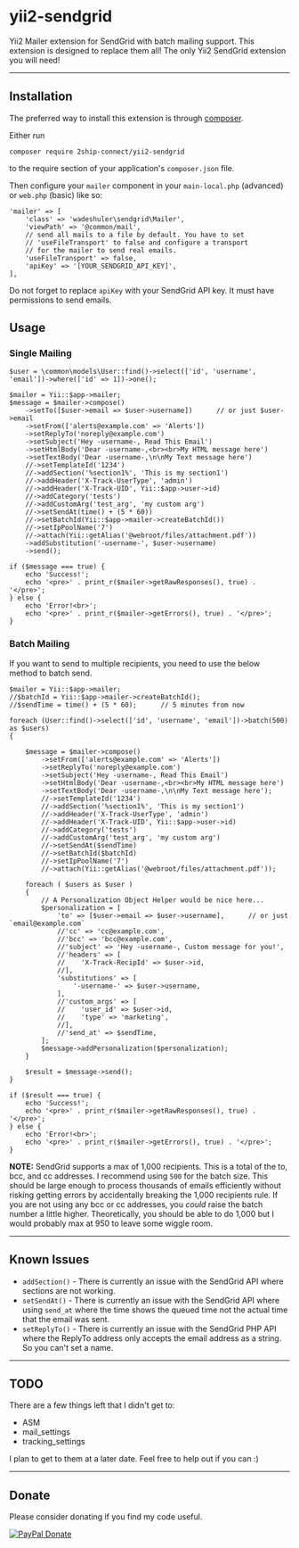 # yii2-sendgrid
Yii2 Mailer extension for SendGrid with batch mailing support. This extension is designed to replace them all! The only Yii2 SendGrid extension you will need!

---

## Installation

The preferred way to install this extension is through [composer](http://getcomposer.org/download/).

Either run

```
composer require 2ship-connect/yii2-sendgrid
```

to the require section of your application's `composer.json` file.

Then configure your `mailer` component in your `main-local.php` (advanced) or `web.php` (basic) like so:

    'mailer' => [
        'class' => 'wadeshuler\sendgrid\Mailer',
        'viewPath' => '@common/mail',
        // send all mails to a file by default. You have to set
        // 'useFileTransport' to false and configure a transport
        // for the mailer to send real emails.
        'useFileTransport' => false,
        'apiKey' => '[YOUR_SENDGRID_API_KEY]',
    ],

Do not forget to replace `apiKey` with your SendGrid API key. It must have permissions to send emails.

## Usage

### Single Mailing

    $user = \common\models\User::find()->select(['id', 'username', 'email'])->where(['id' => 1])->one();

    $mailer = Yii::$app->mailer;
    $message = $mailer->compose()
        ->setTo([$user->email => $user->username])      // or just $user->email
        ->setFrom(['alerts@example.com' => 'Alerts'])
        ->setReplyTo('noreply@example.com')
        ->setSubject('Hey -username-, Read This Email')
        ->setHtmlBody('Dear -username-,<br><br>My HTML message here')
        ->setTextBody('Dear -username-,\n\nMy Text message here')
        //->setTemplateId('1234')
        //->addSection('%section1%', 'This is my section1')
        //->addHeader('X-Track-UserType', 'admin')
        //->addHeader('X-Track-UID', Yii::$app->user->id)
        //->addCategory('tests')
        //->addCustomArg('test_arg', 'my custom arg')
        //->setSendAt(time() + (5 * 60))
        //->setBatchId(Yii::$app->mailer->createBatchId())
        //->setIpPoolName('7')
        //->attach(Yii::getAlias('@webroot/files/attachment.pdf'))
        ->addSubstitution('-username-', $user->username)
        ->send();

    if ($message === true) {
        echo 'Success!';
        echo '<pre>' . print_r($mailer->getRawResponses(), true) . '</pre>';
    } else {
        echo 'Error!<br>';
        echo '<pre>' . print_r($mailer->getErrors(), true) . '</pre>';
    }

### Batch Mailing

If you want to send to multiple recipients, you need to use the below method to batch send.

    $mailer = Yii::$app->mailer;
    //$batchId = Yii::$app->mailer->createBatchId();
    //$sendTime = time() + (5 * 60);      // 5 minutes from now

    foreach (User::find()->select(['id', 'username', 'email'])->batch(500) as $users)
    {

        $message = $mailer->compose()
            ->setFrom(['alerts@example.com' => 'Alerts'])
            ->setReplyTo('noreply@example.com')
            ->setSubject('Hey -username-, Read This Email')
            ->setHtmlBody('Dear -username-,<br><br>My HTML message here')
            ->setTextBody('Dear -username-,\n\nMy Text message here');
            //->setTemplateId('1234')
            //->addSection('%section1%', 'This is my section1')
            //->addHeader('X-Track-UserType', 'admin')
            //->addHeader('X-Track-UID', Yii::$app->user->id)
            //->addCategory('tests')
            //->addCustomArg('test_arg', 'my custom arg')
            //->setSendAt($sendTime)
            //->setBatchId($batchId)
            //->setIpPoolName('7')
            //->attach(Yii::getAlias('@webroot/files/attachment.pdf'));

        foreach ( $users as $user )
        {
            // A Personalization Object Helper would be nice here...
            $personalization = [
                'to' => [$user->email => $user->username],      // or just `email@example.com`
                //'cc' => 'cc@example.com',
                //'bcc' => 'bcc@example.com',
                //'subject' => 'Hey -username-, Custom message for you!',
                //'headers' => [
                //    'X-Track-RecipId' => $user->id,
                //],
                'substitutions' => [
                    '-username-' => $user->username,
                ],
                //'custom_args' => [
                //    'user_id' => $user->id,
                //    'type' => 'marketing',
                //],
                //'send_at' => $sendTime,
            ];
            $message->addPersonalization($personalization);
        }

        $result = $message->send();
    }

    if ($result === true) {
        echo 'Success!';
        echo '<pre>' . print_r($mailer->getRawResponses(), true) . '</pre>';
    } else {
        echo 'Error!<br>';
        echo '<pre>' . print_r($mailer->getErrors(), true) . '</pre>';
    }

**NOTE:** SendGrid supports a max of 1,000 recipients. This is a total of the to, bcc, and cc addresses. I recommend using `500` for the batch size. This should be large enough to process thousands of emails efficiently without risking getting errors by accidentally breaking the 1,000 recipients rule. If you are not using any bcc or cc addresses, you *could* raise the batch number a little higher. Theoretically, you should be able to do 1,000 but I would probably max at 950 to leave some wiggle room.

---

## Known Issues

 - `addSection()` - There is currently an issue with the SendGrid API where sections are not working.
 - `setSendAt()` - There is currently an issue with the SendGrid API where using `send_at` where the time shows the queued time not the actual time that the email was sent.
 - `setReplyTo()` - There is currently an issue with the SendGrid PHP API where the ReplyTo address only accepts the email address as a string. So you can't set a name.

---

## TODO

There are a few things left that I didn't get to:

 - ASM
 - mail_settings
 - tracking_settings

 I plan to get to them at a later date. Feel free to help out if you can :)

---

## Donate

Please consider donating if you find my code useful.

[![PayPal Donate](https://i.ibb.co/YcM55mt/paypaldonate.png "Donate")](https://www.paypal.com/cgi-bin/webscr?cmd=_s-xclick&hosted_button_id=BEAUQFRMDPHT8&source=url)
